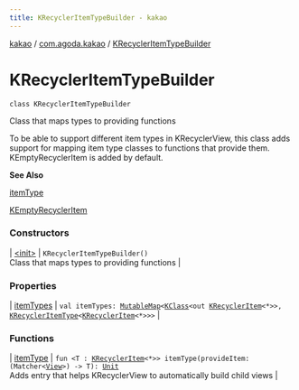 ```yaml
---
title: KRecyclerItemTypeBuilder - kakao
---
```


[kakao](../../index.html) / [com.agoda.kakao](../index.html) / [KRecyclerItemTypeBuilder](.)

# KRecyclerItemTypeBuilder

`class KRecyclerItemTypeBuilder`

Class that maps types to providing functions

To be able to support different item types in KRecyclerView, this class
adds support for mapping item type classes to functions that provide them.
KEmptyRecyclerItem is added by default.

**See Also**

[itemType](item-type.html)

[KEmptyRecyclerItem](../-k-empty-recycler-item/index.html)

### Constructors

| [&lt;init&gt;](-init-.html) | `KRecyclerItemTypeBuilder()`<br>Class that maps types to providing functions |

### Properties

| [itemTypes](item-types.html) | `val itemTypes: `[`MutableMap`](https://kotlinlang.org/api/latest/jvm/stdlib/kotlin.collections/-mutable-map/index.html)`<`[`KClass`](https://kotlinlang.org/api/latest/jvm/stdlib/kotlin.reflect/-k-class/index.html)`<out `[`KRecyclerItem`](../-k-recycler-item/index.html)`<*>>, `[`KRecyclerItemType`](../-k-recycler-item-type/index.html)`<`[`KRecyclerItem`](../-k-recycler-item/index.html)`<*>>>` |

### Functions

| [itemType](item-type.html) | `fun <T : `[`KRecyclerItem`](../-k-recycler-item/index.html)`<*>> itemType(provideItem: (Matcher<`[`View`](https://developer.android.com/reference/android/view/View.html)`>) -> T): `[`Unit`](https://kotlinlang.org/api/latest/jvm/stdlib/kotlin/-unit/index.html)<br>Adds entry that helps KRecyclerView to automatically build child views |

